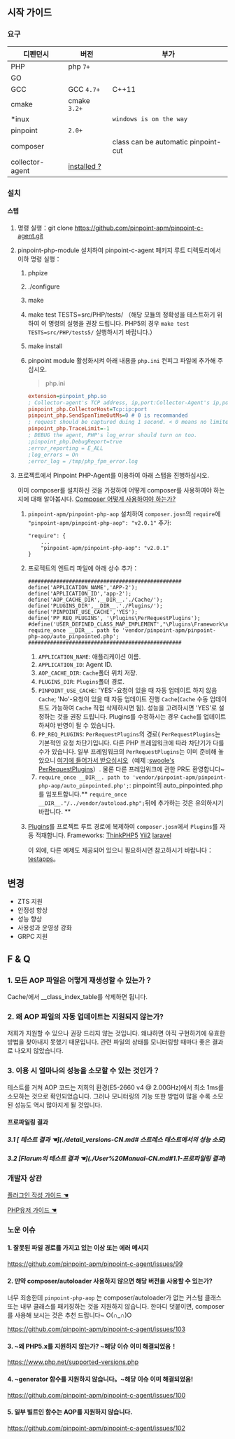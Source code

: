 ## 시작 가이드 

### 요구

디펜던시 | 버전 | 부가
---|----|----
PHP| php `7+`|
GO | | 
GCC| GCC `4.7+`| C++11 
cmake| cmake `3.2+`|
*inux|| `windows is on the way`
pinpoint| `2.0+`|
composer| | class can be automatic pinpoint-cut
collector-agent| [installed ?](../collector-agent/readme.md)

### 설치

#### 스텝
1. 명령 실행：git clone https://github.com/pinpoint-apm/pinpoint-c-agent.git

2. pinpoint-php-module 설치하여 pinpoint-c-agent 페키지 루트 디렉토리에서 이하 명령 실행：
   1. phpize        
   2. ./configure
   3. make 
   4. make test TESTS=src/PHP/tests/ （해당 모듈의 정확성을 테스트하기 위하여 이 명령의 실행을 권장 드립니다. PHP5의 경우 ```make test TESTS=src/PHP/tests5/``` 실행하시기 바랍니다.）
   5. make install 
   6. pinpoint module 활성화시켜 아래 내용을  ```php.ini```  컨피그 파일에 추가해 주십시오.

       >  php.ini 
        ```ini
        extension=pinpoint_php.so
        ; Collector-agent's TCP address, ip,port:Collector-Agent's ip,port, please ensure it consistent with the `PP_ADDRESS` of `Collector-Agent` in step2(Build Collector-Agent).
        pinpoint_php.CollectorHost=Tcp:ip:port
        pinpoint_php.SendSpanTimeOutMs=0 # 0 is recommanded
        ; request should be captured duing 1 second. < 0 means no limited
        pinpoint_php.TraceLimit=-1 
        ; DEBUG the agent, PHP's log_error should turn on too.
        ;pinpoint_php.DebugReport=true
        ;error_reporting = E_ALL
        ;log_errors = On
        ;error_log = /tmp/php_fpm_error.log
        ```
        
3. 프로젝트에서 Pinpoint PHP-Agent를 이용하여 아래 스탭을 진행하십시오. 

   이미 composer를 설치하신 것을 가정하여 어떻게 composer를 사용하여야 하는지에 대해 알아봅시다. [Composer 어떻게 사용하여야 하는가?](https://getcomposer.org/doc/00-intro.md)

   1. ```pinpoint-apm/pinpoint-php-aop``` 설치하여 ```composer.josn```의 ```require```에 ```"pinpoint-apm/pinpoint-php-aop": "v2.0.1"``` 추가:
        ```
        "require": {
            ...
            "pinpoint-apm/pinpoint-php-aop": "v2.0.1"
        }
        ```
   2. 프로젝트의 엔트리 파일에 아래 상수 추가：
        ```
        #################################################
        define('APPLICATION_NAME','APP-2');
        define('APPLICATION_ID','app-2');
        define('AOP_CACHE_DIR',__DIR__.'./Cache/');
        define('PLUGINS_DIR',__DIR__.'./Plugins/');
        define('PINPOINT_USE_CACHE','YES');
        define('PP_REQ_PLUGINS', '\Plugins\PerRequestPlugins');
        #define('USER_DEFINED_CLASS_MAP_IMPLEMENT',"\Plugins\Framework\app\ClassMapInFile");
        require_once __DIR__. path to 'vendor/pinpoint-apm/pinpoint-php-aop/auto_pinpointed.php';
        #################################################
        ```
        1. ```APPLICATION_NAME```: 애플리케이션 이름.
        2. ```APPLICATION_ID```: Agent ID.
        3. ```AOP_CACHE_DIR```: ```Cache```폴더 위치 저장.
        4. ```PLUGINS_DIR```: ```Plugins```폴더 경로.
        5. ```PINPOINT_USE_CACHE```: 'YES'-요청이 있을 때 자동 업데이트 하지 않음  ```Cache```; 'No'-요청이 있을 때 자동 업데이트 진행  ```Cache```(```Cache``` 수동 업데이트도 가능하여 ```Cache``` 직접 삭제하시면 됨). 성능을 고려하시면 'YES'로 설정하는 것을 권장 드립니다. Plugins를 수정하시는 경우 ```Cache```를 업데이트하셔야 반영이 될 수 있습니다.
        6. ```PP_REQ_PLUGINS```: ```PerRequestPlugins```의 경로( ```PerRequestPlugins```는 기본적인 요청 차단기입니다. 다른 PHP 프레임워크에 따라 차단기가 다를 수가 있습니다. 일부 프레임워크의 ```PerRequestPlugins```는 이미 준비해 놓았으니 [여기에 들어가서 받으십시오](../../plugins/PHP/Plugins/Framework)（예제 :[swoole's PerRequestPlugins](../../plugins/PHP/Plugins/Framework/Swoole/Http/PerReqPlugin.php)）. 물론 다른 프레임워크에 관한 PR도 환영합니다~
        7. ```require_once __DIR__. path to 'vendor/pinpoint-apm/pinpoint-php-aop/auto_pinpointed.php';```: pinpoint의 auto_pinpointed.php를 임포트합니다.** ```require_once __DIR__."/../vendor/autoload.php";```뒤에 추가하는 것은 유의하시기 바랍니다. **

   3. [Plugins](../../plugins/PHP/Plugins)를 프로젝트 루트 경로에 복제하여 ```composer.josn```에서 ```Plugins```를 자동 적재합니다. 
         Frameworks:
            [ThinkPHP5](../../plugins/PHP/Framework/ThinkPHP5)
            [Yii2](../../plugins/PHP/Framework/Yii2)
            [laravel](../../plugins/PHP/Framework/laravel)
    
      이 외에, 다른 예제도 제공되어 있으니 필요하시면 참고하시기 바랍니다：[testapps](../../testapps/PHP)。


##  변경

- ZTS 지원
- 안정성 향상 
- 성능 향상 
- 사용성과 운영성 강화
- GRPC 지원

## F & Q

### 1. 모든 AOP 파일은 어떻게 재생성할 수 있는가？

Cache/에서 __class_index_table를 삭제하면 됩니다.

### 2. 왜 AOP 파일의 자동 업데이트는 지원되지 않는가?

저희가 지원할 수 있으나 권장 드리지 않는 것입니다. 왜냐하면 아직 구현하기에 유효한 방법을 찾아내지 못했기 때문입니다. 관련 파일의 상태를 모니터링할 때마다 좋은 결과로 나오지 않았습니다.  

### 3.  이용 시 얼마나의 성능을 소모할 수 있는 것인가？

테스트를 거쳐 AOP 코드는 저희의 환경(E5-2660 v4 @ 2.00GHz)에서 최소 1ms를 소모하는 것으로 확인되었습니다. 그러나 모니터링의 기능 또한 방법이 많을 수록 소모된 성능도 역시 많아지게 될 것입니다.

#### 프로파일링 결과 

##### 3.1 [ 테스트 결과 ☚](./detail_versions-CN.md# 스트레스 테스트에서의 성능 소모)

##### 3.2 [Flarum의 테스트 결과 ☚](./User%20Manual-CN.md#1.1-프로파일링 결과)

### 개발자 상관 

[플러그인 작성 가이드  ☚](../../plugins/PHP/Readme.md)

[PHP유저 가이드  ☚](./User%20Manual-CN.md)

### 노운 이슈 

#### 1. 잘못된 파일 경로를 가지고 있는 이상 또는 에러 메시지 

https://github.com/pinpoint-apm/pinpoint-c-agent/issues/99

#### 2. 만약 composer/autoloader 사용하지 않으면 해당 버전을 사용할 수 있는가? 

너무 죄송한데 `pinpoint-php-aop` 는 composer/autoloader가 없는 커스텀 클래스 또는 내부 클래스를 패키징하는 것을 지원하지 않습니다.  한마디 덧붙이면, composer를 사용해 보시는 것은 추천 드립니다~ O(∩_∩)O

https://github.com/pinpoint-apm/pinpoint-c-agent/issues/103

#### 3. ~왜 PHP5.x를 지원하지 않는가? ~해당 이슈 이미 해결되었음！

https://www.php.net/supported-versions.php

#### 4. ~generator 함수를 지원하지 않습니다。~해당 이슈 이미 해결되었음!

https://github.com/pinpoint-apm/pinpoint-c-agent/issues/100

#### 5. 일부 빌트인 함수는 AOP를 지원하지 않습니다.
https://github.com/pinpoint-apm/pinpoint-c-agent/issues/102
